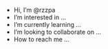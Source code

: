 - Hi, I’m @rzzpa
- I’m interested in ...
- I’m currently learning ...
- I’m looking to collaborate on ...
- How to reach me ...

<!---
rzzpa/rzzpa is a ✨ special ✨ repository because its `README.md` (this file) appears on your GitHub profile.
You can click the Preview link to take a look at your changes.
--->
